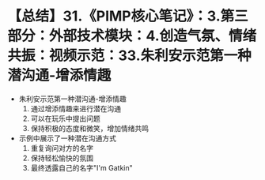 # 【总结】31.《PIMP核心笔记》：3.第三部分：外部技术模块：4.创造气氛、情绪共振：视频示范：33.朱利安示范第一种潜沟通-增添情趣

-   朱利安示范第一种潜沟通-增添情趣
    1.  通过增添情趣来进行潜在沟通
    2.  可以在玩乐中提出问题
    3.  保持积极的态度和微笑，增加情绪共鸣
-   示例中展示了一种潜在沟通方式
    1.  重复询问对方的名字
    2.  保持轻松愉快的氛围
    3.  最终透露自己的名字"I'm Gatkin"